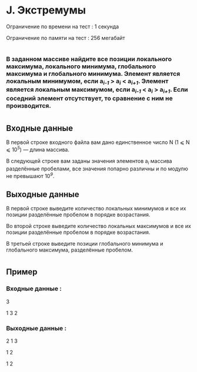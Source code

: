 # J. Экстремумы
Ограничение по времени на тест : 1 секунда

Ограничение по памяти на тест : 256 мегабайт

#

### В заданном массиве найдите все позиции локального максимума, локального минимума, глобального максимума и глобального минимума. Элемент является локальным минимумом, если a<sub><i>i-1</i></sub> > a<sub><i>i</i></sub> < a<sub><i>i+1</i></sub>. Элемент является локальным максимумом, если a<sub><i>i-1</i></sub> < a<sub><i>i</i></sub> > a<sub><i>i+1</i></sub>. Если соседний элемент отсутствует, то сравнение с ним не производится.

#

## Входные данные
В первой строке входного файла вам дано единственное число N (1 ⩽ N ⩽ 10<sup><i>5</i></sup>) — длина массива.

В следующей строке вам заданы значения элементов a<sub><i>i</i></sub> массива разделённые пробелами, все значения попарно различны и по модулю не превышают 10<sup><i>9</i></sup>.

## Выходные данные
В первой строке выведите количество локальных минимумов и все их позиции разделённые пробелом в порядке возрастания.

Во второй строке выведите количество локальных максимумов и все их позиции разделённые пробелом в порядке возрастания.

В третьей строке выведите позиции глобального минимума и глобального максимума, разделённые пробелом.

#

## Пример

### Входные данные :
3

1 3 2
### Выходные данные :
2 1 3

1 2

1 2